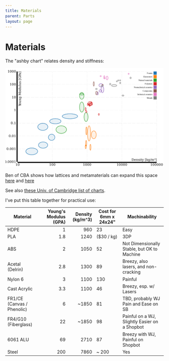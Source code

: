 ```yaml
---
title: Materials
parent: Parts 
layout: page
--- 
```


# Materials 

The "ashby chart" relates density and stiffness:

![ashby](ashby.png)

Ben of CBA shows how lattices and metamaterials can expand this space [here](http://cba.mit.edu/docs/papers/19.01.vacuum.pdf) and [here](http://cba.mit.edu/docs/papers/18.06.msec.metal.pdf)

See also [these Univ. of Cambridge list of charts](http://www-materials.eng.cam.ac.uk/mpsite/interactive_charts/). 

I've put this table together for practical use:

| Material | Young's Modulus (GPA) | Density (kg/m^3) | Cost for 6mm x 24x24" | Machinability |
| --- | ---: | ---: | --- | --- |
| HDPE | 1 | 960 | 23 | Easy |
| PLA | 1.8 | 1240 | ($30 / kg) | 3DP
| ABS | 2 | 1050 | 52 | Not Dimensionally Stable, but OK to Machine |
| Acetal (Delrin) | 2.8 | 1300 | 89 | Breezy, also lasers, and non-cracking |
| Nylon 6 | 3 | 1100 | 130 | Painful |
| Cast Acrylic | 3.3 | 1100 | 46 | Breezy, esp. w/ Lasers |
| FR1/CE (Canvas / Phenolic) | 6 | ~1850 | 81 | TBD, probably WJ Pain and Ease on SB |
| FR4/G10 (Fiberglass) | 22 | ~1850 | 98 | Painful on a WJ, Slightly Easier on a Shopbot |
| 6061 ALU | 69 | 2710 | 87 | Breezy with WJ, Painful on Shopbot |
| Steel | 200 | 7860 | ~ 200 | Yes 